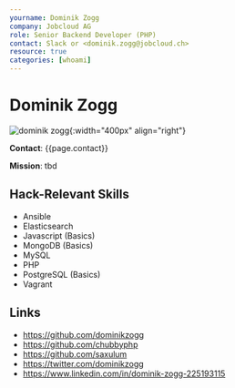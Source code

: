 ```yaml
---
yourname: Dominik Zogg
company: Jobcloud AG
role: Senior Backend Developer (PHP)
contact: Slack or <dominik.zogg@jobcloud.ch>
resource: true
categories: [whoami]
---
```


Dominik Zogg
============

![dominik zogg](/tamedia-hackdays/whoami/pics/dominikzogg.png "Dominik Zogg"){:width="400px" align="right"}

**Contact**: {{page.contact}}

**Mission**: tbd

Hack-Relevant Skills
--------------------

- Ansible
- Elasticsearch
- Javascript (Basics)
- MongoDB (Basics)
- MySQL
- PHP
- PostgreSQL (Basics)
- Vagrant

Links
-----
- <https://github.com/dominikzogg>
- <https://github.com/chubbyphp>
- <https://github.com/saxulum>
- <https://twitter.com/dominikzogg>
- <https://www.linkedin.com/in/dominik-zogg-225193115>
